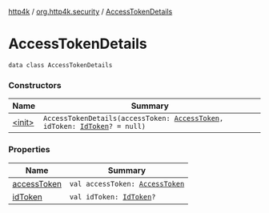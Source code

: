 [http4k](../../index.md) / [org.http4k.security](../index.md) / [AccessTokenDetails](./index.md)

# AccessTokenDetails

`data class AccessTokenDetails`

### Constructors

| Name | Summary |
|---|---|
| [&lt;init&gt;](-init-.md) | `AccessTokenDetails(accessToken: `[`AccessToken`](../-access-token/index.md)`, idToken: `[`IdToken`](../../org.http4k.security.openid/-id-token/index.md)`? = null)` |

### Properties

| Name | Summary |
|---|---|
| [accessToken](access-token.md) | `val accessToken: `[`AccessToken`](../-access-token/index.md) |
| [idToken](id-token.md) | `val idToken: `[`IdToken`](../../org.http4k.security.openid/-id-token/index.md)`?` |
